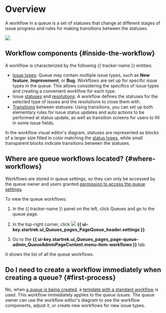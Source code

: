 # Overview

A workflow in a queue is a set of statuses that change at different stages of issue progress and rules for making transitions between the statuses.

![](../../_assets/tracker/workflow-editor-new-ui.png)

## Workflow components {#inside-the-workflow}

A workflow is characterized by the following {{ tracker-name }} entities:

* [Issue types](add-ticket-type.md): Queue may contain multiple issue types, such as **New feature**, **Improvement**, or **Bug**. Workflows are set up for specific issue types in the queue. This allows considering the specifics of issue types and creating a convenient workflow for each type.
* Issue [statuses](workflow-status-edit.md) and [resolutions](create-resolution.md): A workflow defines the statuses for the selected type of issues and the resolutions to close them with.
* [Transitions](workflow-action-edit.md) between statuses: Using transitions, you can set up both elementary rules for issue status updates and auto actions to be performed at status update, as well as transition screens for users to fill in some issue fields.

In the workflow visual editor's diagram, statuses are represented as blocks of a larger size filled in color matching the [status types](./workflow-status-edit.md#status-types), while small transparent blocks indicate transitions between the statuses.


## Where are queue workflows located? {#where-workflows}

Workflows are stored in queue settings, so they can only be accessed by the queue owner and users granted [permission to access the queue settings](queue-access.md).

To view the queue workflows:

1. In the {{ tracker-name }} panel on the left, click Queues and go to the queue page.

1. In the top-right corner, click ![](../../_assets/tracker/svg/settings-old.svg) **{{ ui-key.startrek.ui_Queues_pages_PageQueue_header.settings }}**.

1. Go to the **{{ ui-key.startrek.ui_Queues_pages_page-queue-admin_QueueAdminPageContent.menu-item-workflows }}** tab.

It shows the list of all the queue workflows.

## Do I need to create a workflow immediately when creating a queue? {#first-process}

No, when [a queue is being created](create-queue.md), a [template with a standard workflow](workflows.md) is used. This workflow immediately applies to the queue issues. The queue owner can use the workflow editor's diagram to see the workflow components, adjust it, or create new workflows for new issue types.
